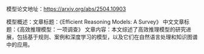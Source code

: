 模型论文地址：https://arxiv.org/abs/2504.10903

模型概述：文章标题：《Efficient Reasoning Models: A Survey》
中文文章标题：《高效推理模型：一项调查》
文章内容：本文综述了高效推理模型的研究进展，包括基于规则、案例和深度学习的模型，以及它们在自然语言处理和知识图谱中的应用。
